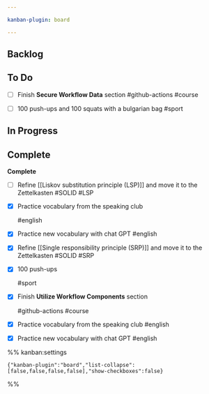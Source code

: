 ```yaml
---

kanban-plugin: board

---
```


## Backlog



## To Do

- [ ] Finish **Secure Workflow Data** section
	#github-actions #course
- [ ] 100 push-ups and 100 squats with a bulgarian bag
	#sport


## In Progress



## Complete

**Complete**
- [ ] Refine [[Liskov substitution principle (LSP)]] and move it to the Zettelkasten
	#SOLID #LSP
- [x] Practice vocabulary from the speaking club
	
	#english
- [x] Practice new vocabulary with chat GPT
	#english
- [x] Refine [[Single responsibility principle (SRP)]] and move it to the Zettelkasten
	#SOLID #SRP
- [x] 100 push-ups
	
	#sport
- [x] Finish **Utilize Workflow Components** section
	
	#github-actions #course
- [x] Practice vocabulary from the speaking club
	#english
- [x] Practice new vocabulary with chat GPT
	#english




%% kanban:settings
```
{"kanban-plugin":"board","list-collapse":[false,false,false,false],"show-checkboxes":false}
```
%%